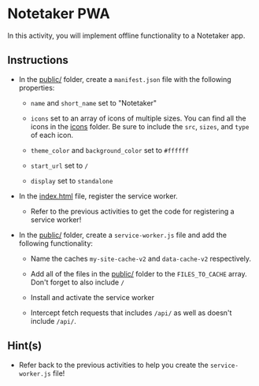 # Notetaker PWA

In this activity, you will implement offline functionality to a Notetaker app.

## Instructions

* In the [public/](Unsolved/public/) folder, create a `manifest.json` file with the following properties:

  * `name` and `short_name` set to "Notetaker"

  * `icons` set to an array of icons of multiple sizes. You can find all the icons in the [icons](Unsolved/public/assets/images/icons) folder. Be sure to include the `src`, `sizes`, and `type` of each icon.
  
  * `theme_color` and `background_color` set to `#ffffff`
  
  * `start_url` set to `/`
  
  * `display` set to `standalone`

* In the [index.html](Unsolved/public/index.html) file, register the service worker.

  * Refer to the previous activities to get the code for registering a service worker!

* In the [public/](Unsolved/public/) folder, create a `service-worker.js` file and add the following functionality:

  * Name the caches `my-site-cache-v2` and `data-cache-v2` respectively.

  * Add all of the files in the [public/](Unsolved/public) folder to the `FILES_TO_CACHE` array. Don't forget to also include `/`

  * Install and activate the service worker

  * Intercept fetch requests that includes `/api/` as well as doesn't include `/api/`.

## Hint(s)

* Refer back to the previous activities to help you create the `service-worker.js` file!
